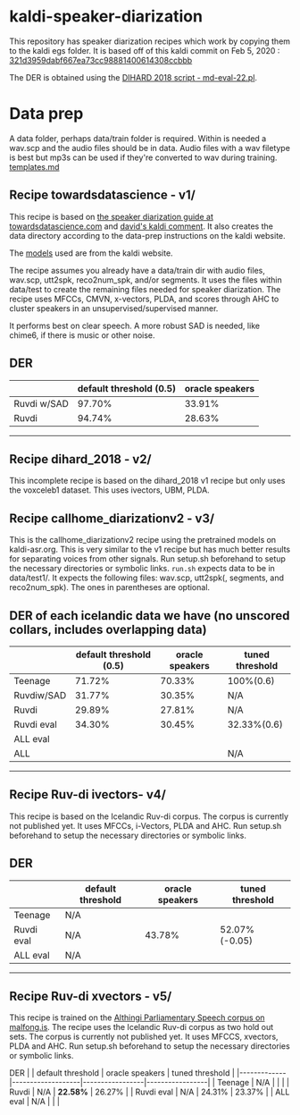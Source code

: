 # kaldi-speaker-diarization

This repository has speaker diarization recipes which work by copying them to the kaldi egs folder.
It is based off of this kaldi commit on Feb 5, 2020 : [321d3959dabf667ea73cc98881400614308ccbbb](https://github.com/kaldi-asr/kaldi/commit/321d3959dabf667ea73cc98881400614308ccbbb)

The DER is obtained using the [DIHARD 2018 script - md-eval-22.pl](https://github.com/nryant/dscore).

# Data prep

A data folder, perhaps data/train folder is required. Within is needed a wav.scp and the audio files should be in data. Audio files with a wav filetype is best but mp3s can be used if they're converted to wav during training.
[templates.md](https://github.com/cadia-lvl/kaldi-speaker-diarization/tree/master/templates.md)

## Recipe towardsdatascience - v1/

This recipe is based on [the speaker diarization guide at towardsdatascience.com](https://towardsdatascience.com/speaker-diarization-with-kaldi-e30301b05cc8) and [david's kaldi comment](https://github.com/kaldi-asr/kaldi/issues/2523#issuecomment-408935477). It also creates the data directory according to the data-prep instructions on the kaldi website.

The [models](http://kaldi-asr.org/models/m3) used are from the kaldi website.

The recipe assumes you already have a data/train dir with audio files, wav.scp, utt2spk, reco2num_spk, and/or segments.
It uses the files within data/test to create the remaining files needed for speaker diarization. The recipe uses MFCCs, CMVN, x-vectors, PLDA, and scores through AHC to cluster speakers in an unsupervised/supervised manner.

It performs best on clear speech. A more robust SAD is needed, like chime6, if there is music or other noise.

DER
---------------------------------------------------------------
|                 | default threshold (0.5) | oracle speakers |
|-----------------|-------------------------|-----------------|
| Ruvdi w/SAD     |       97.70%            |     33.91%      |
| Ruvdi           |       94.74%            |     28.63%      |
---------------------------------------------------------------

## Recipe dihard_2018 - v2/

This incomplete recipe is based on the dihard_2018 v1 recipe but only uses the voxceleb1 dataset. This uses ivectors, UBM, PLDA.

## Recipe callhome_diarizationv2 - v3/

This is the callhome_diarizationv2 recipe using the pretrained models on kaldi-asr.org. This is very similar to the v1 recipe but has much better results for separating voices from other signals.
Run setup.sh beforehand to setup the necessary directories or symbolic links.
`run.sh` expects data to be in data/test1/. It expects the following files: wav.scp, utt2spk(, segments, and reco2num_spk). The ones in parentheses are optional.

DER of each icelandic data we have (no unscored collars, includes overlapping data)
----------------------------------------------------------------------------
|            | default threshold (0.5) | oracle speakers | tuned threshold |
|------------|-------------------------|-----------------|-----------------|
| Teenage    |          71.72%         |     70.33%      |   100%(0.6)     |
| Ruvdiw/SAD |          31.77%         |     30.35%      |   N/A           |
| Ruvdi      |          29.89%         |     27.81%      |   N/A           |
| Ruvdi eval |          34.30%         |     30.45%      |   32.33%(0.6)   |
| ALL eval   |                         |                 |                 |
| ALL        |                         |                 |    N/A          |
----------------------------------------------------------------------------

## Recipe Ruv-di ivectors- v4/

This recipe is based on the Icelandic Ruv-di corpus. The corpus is currently not published yet. It uses MFCCs, i-Vectors, PLDA and AHC.
Run setup.sh beforehand to setup the necessary directories or symbolic links.

DER
-----------------------------------------------------------------------
|             | default threshold | oracle speakers | tuned threshold |
|-------------|-------------------|-----------------|-----------------|
| Teenage     |        N/A        |                 |                 |
| Ruvdi eval  |        N/A        |      43.78%     | 52.07%(-0.05)   |
| ALL  eval   |        N/A        |                 |                 |
-----------------------------------------------------------------------

## Recipe Ruv-di xvectors - v5/

This recipe is trained on the [Althingi Parliamentary Speech corpus on malfong.is](http://www.malfong.is/index.php?lang=en&pg=althingisraedur). The recipe uses the Icelandic Ruv-di corpus as two hold out sets. The corpus is currently not published yet. It uses MFCCS, xvectors, PLDA and AHC.
Run setup.sh beforehand to setup the necessary directories or symbolic links.

DER
|             | default threshold | oracle speakers | tuned threshold |
|-------------|-------------------|-----------------|-----------------|
| Teenage     |        N/A        |                 |                 |
| Ruvdi       |        N/A        |    **22.58%**   |   26.27%        |
| Ruvdi eval  |        N/A        |      24.31%     |   23.37%        |
| ALL  eval   |        N/A        |                 |                 |
